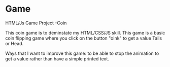 # Game

HTML/Js Game Project -Coin

This coin game is to deminstate my HTML/CSS/JS skill. This game is a basic coin flipping game where you click on the button "oink" to get a value Tails or Head.

Ways that I want to improve this game:
to be able to stop the animation to get a value rather than have a simple printed text.
